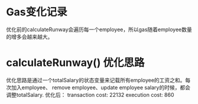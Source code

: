 # Gas变化记录
优化前的calculateRunway会遍历每一个employee，所以gas随着employee数量的增多会越来越大。

# calculateRunway() 优化思路
优化思路是通过一个totalSalary的状态变量来记载所有employee的工资之和。每次加入employee、
remove employee、update employee salary的时候，都会调整totalSalary.
优化后：
transaction cost: 22132
execution cost: 860
